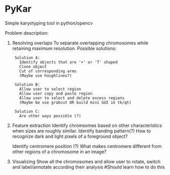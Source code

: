 # PyKar
Simple karyotyping tool in python/opencv

Problem description:
  1. Resolving overlaps
      To separate overlapping chromosomes while retaining maximum resolution.
        Possible solutions:
        
          Solution A:
            Identify objects that are '+' or 'T' shaped
            Clone object
            Cut of corresponding arms
            (Maybe use houghlines?)
            
          Solution B:
            Allow user to select region
            Allow user copy and paste region
            Allow user to select and delete excess regions
            (Maybe be use grabcut OR build mini GUI in tk/qt)
            
          Solution C:
            Are other ways possible (?)
            
  2. Feature extraction
      Identify chromsomes based on other characteristics when sizes are roughly similar. 
        Identify banding pattern(?)
          How to recognize dark and light pixels of a foreground object?
          
        Identify centromere position (?)
          What makes centromere different from other regions of a chromosome in an image?
        
  3. Visualizing 
      Show all the chromosomes and allow user to rotate, switch and label/annotate according their analysis
        #Should learn how to do this
